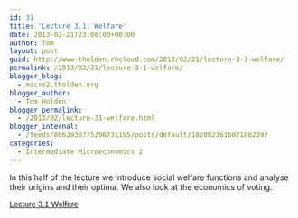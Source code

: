 ```yaml
---
id: 31
title: 'Lecture 3.1: Welfare'
date: 2013-02-21T23:08:00+00:00
author: Tom
layout: post
guid: http://www-tholden.rhcloud.com/2013/02/21/lecture-3-1-welfare/
permalink: /2013/02/21/lecture-3-1-welfare/
blogger_blog:
  - micro2.tholden.org
blogger_author:
  - Tom Holden
blogger_permalink:
  - /2013/02/lecture-31-welfare.html
blogger_internal:
  - /feeds/8663938775296731195/posts/default/1820023616871882397
categories:
  - Intermediate Microeconomics 2
---
```

In this half of the lecture we introduce social welfare functions and analyse their origins and their optima. We also look at the economics of voting. 

<p style=" margin: 12px auto 6px auto; font-family: Helvetica,Arial,Sans-serif; font-style: normal; font-variant: normal; font-weight: normal; font-size: 14px; line-height: normal; font-size-adjust: none; font-stretch: normal; -x-system-font: none; display: block;">
  <a title="View Lecture 3.1 Welfare on Scribd" href="http://www.scribd.com/doc/126645343/Lecture-3-1-Welfare" style="text-decoration: underline;">Lecture 3.1 Welfare</a>
</p>